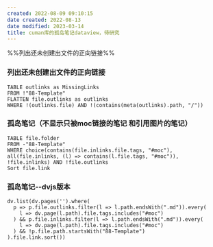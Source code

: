 ```yaml
---
created: 2022-08-09 09:10:15
date created: 2022-08-13
date modified: 2023-03-14
title: cuman库的孤岛笔记dataview，待研究
---
```


%%列出还未创建出文件的正向链接%%

### 列出还未创建出文件的正向链接

```dataview1
TABLE outlinks as MissingLinks
FROM !"88-Template"
FLATTEN file.outlinks as outlinks
WHERE !(outlinks.file) AND !(contains(meta(outlinks).path, "/"))

```

### 孤岛笔记（不显示只被moc链接的笔记 和引用图片的笔记）

```dataview1
TABLE file.folder
FROM -"88-Template"
WHERE choice(contains(file.inlinks.file.tags, "#moc"), all(file.inlinks, (l) => contains(l.file.tags, "#moc")), !file.inlinks) AND !file.outlinks
Sort file.link
```

### 孤岛笔记--dvjs版本

```dataviewjs1
dv.list(dv.pages('').where(
  p => p.file.outlinks.filter(l => l.path.endsWith(".md")).every(
    l => dv.page(l.path).file.tags.includes("#moc")
  ) && p.file.inlinks.filter(l => l.path.endsWith(".md")).every(
    l => dv.page(l.path).file.tags.includes("#moc")
  ) && !p.file.path.startsWith("88-Template")
).file.link.sort())

```
